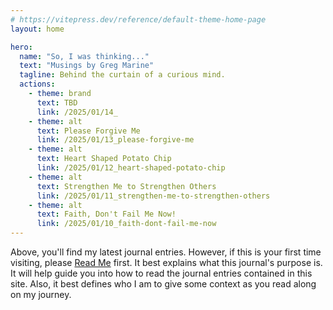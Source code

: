 ```yaml
---
# https://vitepress.dev/reference/default-theme-home-page
layout: home

hero:
  name: "So, I was thinking..."
  text: "Musings by Greg Marine"
  tagline: Behind the curtain of a curious mind.
  actions:
    - theme: brand
      text: TBD
      link: /2025/01/14_
    - theme: alt
      text: Please Forgive Me
      link: /2025/01/13_please-forgive-me
    - theme: alt
      text: Heart Shaped Potato Chip
      link: /2025/01/12_heart-shaped-potato-chip
    - theme: alt
      text: Strengthen Me to Strengthen Others
      link: /2025/01/11_strengthen-me-to-strengthen-others
    - theme: alt
      text: Faith, Don't Fail Me Now!
      link: /2025/01/10_faith-dont-fail-me-now
---
```


Above, you'll find my latest journal entries. However, if this is your first time visiting, please [Read Me](read-me) first. It best explains what this journal's purpose is. It will help guide you into how to read the journal entries contained in this site. Also, it best defines who I am to give some context as you read along on my journey.